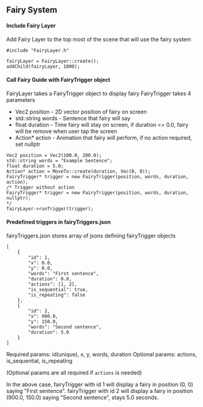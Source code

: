 ## Fairy System

#### Include Fairy Layer

Add Fairy Layer to the top most of the scene that will use the fairy system

```
#include "FairyLayer.h"

fairyLayer = FairyLayer::create();
addChild(fairyLayer, 1000);
```

#### Call Fairy Guide with FairyTrigger object

FairyLayer takes a FairyTrigger object to display fairy
FairyTrigger takes 4 parameters

* Vec2 position - 2D vector position of fairy on screen
* std::string words - Sentence that fairy will say
* float duration - Time fairy will stay on screen, if duration <= 0.0, fairy will be remove when user tap the screen
* Action* action - Animation that fairy will perform, if no action required, set nullptr

```
Vec2 position = Vec2(100.0, 200.0);
std::string words = "Example Sentence";
float duration = 5.0;
Action* action = MoveTo::create(duration, Vec(0, 0));
FairyTrigger* trigger = new FairyTrigger(position, words, duration, action);
/* Trigger without action
FairyTrigger* trigger = new FairyTrigger(position, words, duration, nullptr);
*/
fairyLayer->runTrigger(trigger);
```

#### Predefined triggers in fairyTriggers.json

fairyTriggers.json stores array of jsons defining fairyTrigger objects
```
[
    {
        "id": 1,
        "x": 0.0,
        "y": 0.0,
        "words": "First sentence",
        "duration": 0.0,
        "actions": [1, 2],
        "is_sequential": true,
        "is_repeating": false
    },
    {
        "id": 2,
        "x": 900.0,
        "y": 150.0,
        "words": "Second sentence",
        "duration": 5.0
    }
]
```

Required params: id(unique), x, y, words, duration
Optional params: actions, is_sequential, is_repeating

(Optional params are all required if `actions` is needed)

In the above case,
fairyTrigger with id 1 will display a fairy in position (0, 0) saying "First sentence".
fairyTrigger with id 2 will display a fairy in position (900.0, 150.0) saying "Second sentence", stays 5.0 seconds.
